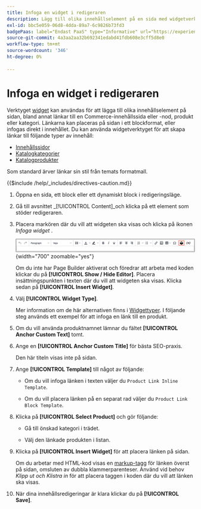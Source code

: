 ```yaml
---
title: Infoga en widget i redigeraren
description: Lägg till olika innehållselement på en sida med widgetverktyget i WYSIWYG Editor.
exl-id: bbc5e059-06d8-4dda-89a7-6c9826b73fd3
badgePaas: label="Endast PaaS" type="Informative" url="https://experienceleague.adobe.com/en/docs/commerce/user-guides/product-solutions" tooltip="Gäller endast Adobe Commerce i molnprojekt (Adobe-hanterad PaaS-infrastruktur) och lokala projekt."
source-git-commit: 4a3aa2aa32b692341edabd41fdb608e3cff5d8e0
workflow-type: tm+mt
source-wordcount: '346'
ht-degree: 0%

---
```


# Infoga en widget i redigeraren

Verktyget [widget](widget-create.md) kan användas för att lägga till olika innehållselement på sidan, bland annat länkar till en Commerce-innehållssida eller -nod, produkt eller kategori. Länkarna kan placeras på sidan i ett blockformat, eller infogas direkt i innehållet. Du kan använda widgetverktyget för att skapa länkar till följande typer av innehåll:

- [Innehållssidor](pages.md)
- [Katalogkategorier](../catalog/categories.md)
- [Katalogprodukter](../catalog/product-create.md)

Som standard ärver länkar sin stil från temats formatmall.

{{$include /help/_includes/directives-caution.md}}

1. Öppna en sida, ett block eller ett dynamiskt block i redigeringsläge.

1. Gå till avsnittet _[!UICONTROL Content]_och klicka på ett element som stöder redigeraren.

1. Placera markören där du vill att widgeten ska visas och klicka på ikonen _Infoga widget_ .

   ![Verktygsfältet för redigeraren - Infoga widget](./assets/editor-toolbar-widget-button.png){width="700" zoomable="yes"}

   Om du inte har Page Builder aktiverat och föredrar att arbeta med koden klickar du på **[!UICONTROL Show / Hide Editor]**. Placera insättningspunkten i texten där du vill att widgeten ska visas. Klicka sedan på **[!UICONTROL Insert Widget]**.

1. Välj **[!UICONTROL Widget Type]**.

   Mer information om de här alternativen finns i [Widgettyper](widgets.md#widget-types). I följande steg används ett exempel för att infoga en länk till en produkt.

1. Om du vill använda produktnamnet lämnar du fältet **[!UICONTROL Anchor Custom Text]** tomt.

1. Ange en **[!UICONTROL Anchor Custom Title]** för bästa SEO-praxis.

   Den här titeln visas inte på sidan.

1. Ange **[!UICONTROL Template]** till något av följande:

   - Om du vill infoga länken i texten väljer du `Product Link Inline Template`.

   - Om du vill placera länken på en separat rad väljer du `Product Link Block Template`.

1. Klicka på **[!UICONTROL Select Product]** och gör följande:

   - Gå till önskad kategori i trädet.

   - Välj den länkade produkten i listan.

1. Klicka på **[!UICONTROL Insert Widget]** för att placera länken på sidan.

   Om du arbetar med HTML-kod visas en [markup-tagg](../systems/markup-tags.md) för länken överst på sidan, omsluten av dubbla klammerparenteser. Använd vid behov _Klipp ut och Klistra in_ för att placera taggen i koden där du vill att länken ska visas.

1. När dina innehållsredigeringar är klara klickar du på **[!UICONTROL Save]**.

<!-- Last updated from includes: 2022-08-30 15:36:09 -->
